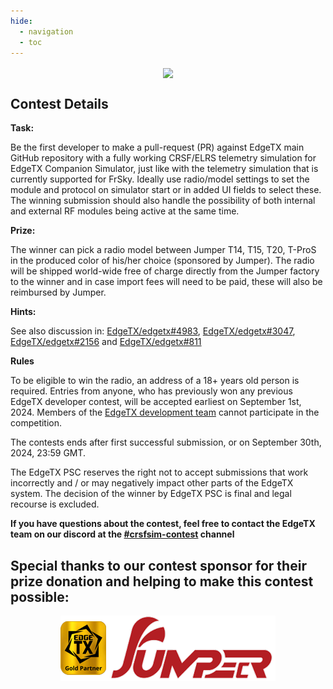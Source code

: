 ```yaml
---
hide:
  - navigation
  - toc
---
```


<p></p> 
<p align="center">
<a><img src="/assets/CRSFsimPoster.png?raw=true" align="center" width="497"></a>
</P>


## **Contest Details**

**Task:**

Be the first developer to make a pull-request (PR) against EdgeTX main GitHub repository with a fully working CRSF/ELRS telemetry simulation for EdgeTX Companion Simulator, just like with the telemetry simulation that is currently supported for FrSky. Ideally use radio/model settings to set the module and protocol on simulator start or in added UI fields to select these. The winning submission should also handle the possibility of both internal and external RF modules being active at the same time.


**Prize:**

The winner can pick a radio model between Jumper T14, T15, T20, T-ProS in the produced color of his/her choice (sponsored by Jumper). The radio will be shipped world-wide free of charge directly from the Jumper factory to the winner and in case import fees will need to be paid, these will also be reimbursed by Jumper.


**Hints:**

See also discussion in: [EdgeTX/edgetx#4983](https://github.com/EdgeTX/edgetx/issues/4983), [EdgeTX/edgetx#3047](https://github.com/EdgeTX/edgetx/issues/3047), [EdgeTX/edgetx#2156](https://github.com/EdgeTX/edgetx/issues/2156) and [EdgeTX/edgetx#811](https://github.com/EdgeTX/edgetx/issues/811)

**Rules**

To be eligible to win the radio, an address of a 18+ years old person is required. Entries from anyone, who has previously won any previous EdgeTX developer contest, will be accepted earliest on September 1st, 2024. Members of the <a href="https://edgetx.org/bylaws/#edgetx-development-team">EdgeTX development team</a> cannot participate in the competition.

The contests ends after first successful submission, or on September 30th, 2024, 23:59 GMT.

The EdgeTX PSC reserves the right not to accept submissions that work incorrectly and / or may negatively impact other parts of the EdgeTX system. The decision of the winner by EdgeTX PSC is final and legal recourse is excluded.


**If you have questions about the contest, feel free to contact the EdgeTX team on our discord at the [#crsfsim-contest](https://discord.com/channels/839849772864503828/1268829063728992318) channel**


## **Special thanks to our contest sponsor for their prize donation and helping to make this contest possible:**

<p></p> 
<p align="center">
<a href="https://www.jumper-rc.com/" target="_blank"><img src="/assets/JumperGold.png?raw=true" align="center" width="344"></a>
</P>



 








